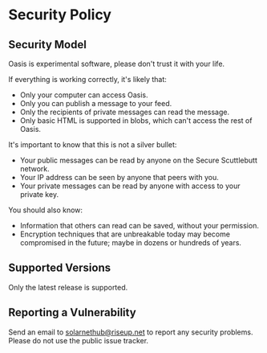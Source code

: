 # Security Policy

## Security Model

Oasis is experimental software, please don't trust it with your life.

If everything is working correctly, it's likely that:

- Only your computer can access Oasis.
- Only you can publish a message to your feed.
- Only the recipients of private messages can read the message.
- Only basic HTML is supported in blobs, which can't access the rest of Oasis.

It's important to know that this is not a silver bullet:

- Your public messages can be read by anyone on the Secure Scuttlebutt network.
- Your IP address can be seen by anyone that peers with you.
- Your private messages can be read by anyone with access to your private key.

You should also know:

- Information that others can read can be saved, without your permission.
- Encryption techniques that are unbreakable today may become compromised in the future; maybe in dozens or hundreds of years.

## Supported Versions

Only the latest release is supported.

## Reporting a Vulnerability

Send an email to solarnethub@riseup.net to report any security problems. Please do not use the public issue tracker.
